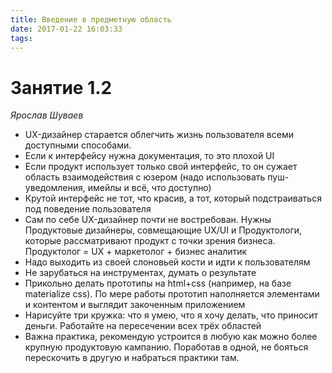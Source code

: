 ```yaml
---
title: Введение в предметную область
date: 2017-01-22 16:03:33
tags: 
---
```


# Занятие 1.2
*Ярослав Шуваев*

* UX-дизайнер старается облегчить жизнь пользователя всеми доступными способами. 
* Если к интерфейсу нужна документация, то это плохой UI
* Если продукт использует только свой интерфейс, то он сужает область взаимодействия с юзером (надо использовать пуш-уведомления, имейлы и всё, что доступно)
* Крутой интерфейс не тот, что красив, а тот, который подстраиваться под поведение пользователя
* Сам по себе UX-дизайнер почти не востребован. Нужны Продуктовые дизайнеры, совмещающие UX/UI и Продуктологи, которые рассматривают продукт с точки зрения бизнеса. Продуктолог = UX + маркетолог + бизнес аналитик
* Надо выходить из своей слоновьей кости и идти к пользователям
* Не зарубаться на инструментах, думать о результате
* Прикольно делать прототипы на html+css (например, на базе materialize css). По мере работы прототип наполняется элементами и контентом и выглядит закоченным приложением
* Нарисуйте три кружка: что я умею, что я хочу делать, что приносит деньги. Работайте на пересечении всех трёх областей
* Важна практика, рекомендую устроится в любую как можно более крупную продуктовую кампанию. Поработав в одной, не бояться перескочить в другую и набраться практики там.

